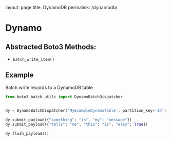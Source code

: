 layout: page
title: DynamoDB
permalink: /dynamodb/

# Dynamo
## Abstracted Boto3 Methods:
* `batch_write_item()`

## Example
Batch write records to a DynamoDB table
```python
from boto3_batch_utils import DynamoBatchDispatcher


dy = DynamoBatchDispatcher('MyExampleDynamoTable', partition_key='Id')

dy.submit_payload({"something": "in", "my": "message"})
dy.submit_payload({"tells": "me", "this": "is", "easy": True})

dy.flush_payloads()
```